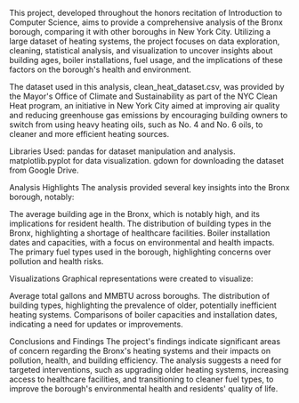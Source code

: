 This project, developed throughout the honors recitation of Introduction to Computer Science, aims to provide a comprehensive analysis of the Bronx borough, comparing it with other boroughs in New York City. Utilizing a large dataset of heating systems, the project focuses on data exploration, cleaning, statistical analysis, and visualization to uncover insights about building ages, boiler installations, fuel usage, and the implications of these factors on the borough's health and environment.

The dataset used in this analysis, clean_heat_dataset.csv, was provided by the Mayor's Office of Climate and Sustainability as part of the NYC Clean Heat program, an initiative in New York City aimed at improving air quality and reducing greenhouse gas emissions by encouraging building owners to switch from using heavy heating oils, such as No. 4 and No. 6 oils, to cleaner and more efficient heating sources.

Libraries Used:
pandas for dataset manipulation and analysis.
matplotlib.pyplot for data visualization.
gdown for downloading the dataset from Google Drive.

Analysis Highlights
The analysis provided several key insights into the Bronx borough, notably:

The average building age in the Bronx, which is notably high, and its implications for resident health.
The distribution of building types in the Bronx, highlighting a shortage of healthcare facilities.
Boiler installation dates and capacities, with a focus on environmental and health impacts.
The primary fuel types used in the borough, highlighting concerns over pollution and health risks.

Visualizations
Graphical representations were created to visualize:

Average total gallons and MMBTU across boroughs.
The distribution of building types, highlighting the prevalence of older, potentially inefficient heating systems.
Comparisons of boiler capacities and installation dates, indicating a need for updates or improvements.

Conclusions and Findings
The project's findings indicate significant areas of concern regarding the Bronx's heating systems and their impacts on pollution, health, and building efficiency. The analysis suggests a need for targeted interventions, such as upgrading older heating systems, increasing access to healthcare facilities, and transitioning to cleaner fuel types, to improve the borough's environmental health and residents' quality of life.
